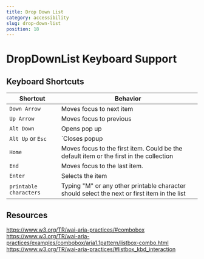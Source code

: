 ```yaml
---
title: Drop Down List
category: accessibility
slug: drop-down-list
position: 18
---
```

# DropDownList Keyboard Support

## Keyboard Shortcuts

| Shortcut | Behavior |
|----------|----------|
| `Down Arrow`| Moves focus to next item|
| `Up Arrow`| Moves focus to previous|
| `Alt Down` | Opens pop up|
| `Alt Up` or `Esc` | `Closes popup|
| `Home` | Moves focus to the first item. Could be the default item or the first in the collection |
| `End` | Moves focus to the last item. |
| `Enter` | Selects the item |
|`printable characters`|Typing "M" or any other printable character should select the next or first item in the list|

## Resources

https://www.w3.org/TR/wai-aria-practices/#combobox
https://www.w3.org/TR/wai-aria-practices/examples/combobox/aria1.1pattern/listbox-combo.html
https://www.w3.org/TR/wai-aria-practices/#listbox_kbd_interaction
